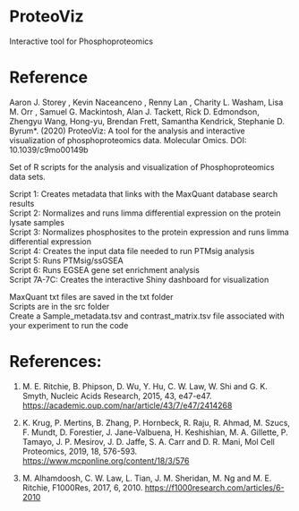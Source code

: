 # ProteoViz
Interactive tool for Phosphoproteomics <br>

# Reference
Aaron J. Storey , Kevin Naceanceno , Renny Lan , Charity L. Washam, Lisa M. Orr , Samuel G. Mackintosh, Alan J. Tackett, Rick D. Edmondson, Zhengyu Wang, Hong-yu, Brendan Frett, Samantha Kendrick, Stephanie D. Byrum*. (2020) ProteoViz: A tool for the analysis and interactive visualization of phosphoproteomics data. Molecular Omics. DOI: 10.1039/c9mo00149b


Set of R scripts for the analysis and visualization of Phosphoproteomics data sets. <br>

Script 1: Creates metadata that links with the MaxQuant database search results <br>
Script 2: Normalizes and runs limma differential expression on the protein lysate samples <br>
Script 3: Normalizes phosphosites to the protein expression and runs limma differential expression <br>
Script 4: Creates the input data file needed to run PTMsig analysis <br>
Script 5: Runs PTMsig/ssGSEA <br>
Script 6: Runs EGSEA gene set enrichment analysis <br>
Script 7A-7C: Creates the interactive Shiny dashboard for visualization

MaxQuant txt files are saved in the txt folder <br>
Scripts are in the src folder <br>
Create a Sample_metadata.tsv and contrast_matrix.tsv file associated with your experiment to run the code

# References:

1.	M. E. Ritchie, B. Phipson, D. Wu, Y. Hu, C. W. Law, W. Shi and G. K. Smyth, Nucleic Acids Research, 2015, 43, e47-e47. https://academic.oup.com/nar/article/43/7/e47/2414268

2.	K. Krug, P. Mertins, B. Zhang, P. Hornbeck, R. Raju, R. Ahmad, M. Szucs, F. Mundt, D. Forestier, J. Jane-Valbuena, H. Keshishian, M. A. Gillette, P. Tamayo, J. P. Mesirov, J. D. Jaffe, S. A. Carr and D. R. Mani, Mol Cell Proteomics, 2019, 18, 576-593. https://www.mcponline.org/content/18/3/576

3.	M. Alhamdoosh, C. W. Law, L. Tian, J. M. Sheridan, M. Ng and M. E. Ritchie, F1000Res, 2017, 6, 2010. https://f1000research.com/articles/6-2010
